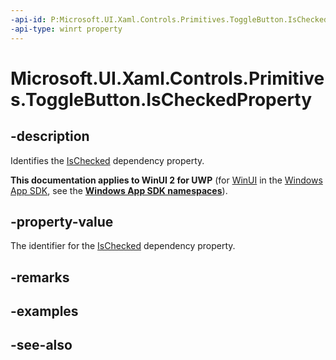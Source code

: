 ```yaml
---
-api-id: P:Microsoft.UI.Xaml.Controls.Primitives.ToggleButton.IsCheckedProperty
-api-type: winrt property
---
```


<!-- Property syntax
public Windows.UI.Xaml.DependencyProperty IsCheckedProperty { get; }
-->

# Microsoft.UI.Xaml.Controls.Primitives.ToggleButton.IsCheckedProperty

## -description
Identifies the [IsChecked](togglebutton_ischecked.md) dependency property.

**This documentation applies to WinUI 2 for UWP** (for [WinUI](/windows/apps/winui/winui3/) in the [Windows App SDK](/windows/apps/windows-app-sdk/), see the **[Windows App SDK namespaces](/windows/windows-app-sdk/api/winrt/)**).

## -property-value
The identifier for the [IsChecked](togglebutton_ischecked.md) dependency property.

## -remarks

## -examples

## -see-also
